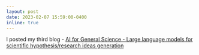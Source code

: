 ```yaml
---
layout: post
date: 2023-02-07 15:59:00-0400
inline: true
---
```


I posted my third blog - [AI for General Science - Large language models for scientific hypothesis/research ideas generation](https://xinmingtu.cn/blog/2023/LLM_science/)